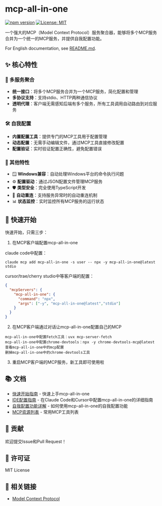 # mcp-all-in-one

[![npm version](https://badge.fury.io/js/mcp-all-in-one.svg)](https://badge.fury.io/js/mcp-all-in-one)
[![License: MIT](https://img.shields.io/badge/License-MIT-yellow.svg)](https://opensource.org/licenses/MIT)

一个强大的MCP（Model Context Protocol）服务聚合器，能够将多个MCP服务合并为一个统一的MCP服务，并提供自我配置功能。

For English documentation, see [README.md](./README.md).

## ✨ 核心特性

### 🔄 多服务聚合
- **统一接口**：将多个MCP服务合并为一个MCP服务，简化配置和管理
- **多协议支持**：支持stdio、HTTP两种通信协议
- **透明代理**：客户端无需感知后端有多个服务，所有工具调用自动路由到对应服务

### 🛠️ 自我配置
- **内置配置工具**：提供专门的MCP工具用于配置管理
- **动态配置**：无需手动编辑文件，通过MCP工具直接修改配置
- **配置验证**：实时验证配置正确性，避免配置错误

### 🌟 其他特性
- 🪟 **Windows兼容**：自动处理Windows平台的命令执行问题
- ⚙️ **配置驱动**：通过JSON配置文件管理MCP服务
- 🛡️ **类型安全**：完全使用TypeScript开发
- 🔄 **自动重连**：支持服务异常时的自动重连机制
- 📊 **状态监控**：实时监控所有MCP服务的运行状态

## 🚀 快速开始

快速开始，只需三步：

1. 在MCP客户端配置mcp-all-in-one

claude code中配置：
```
claude mcp add mcp-all-in-one -s user -- npx -y mcp-all-in-one@latest stdio
```

cursor/trae/cherry studio中等客户端的配置：
```json
{
  "mcpServers": {
    "mcp-all-in-one": {
      "command": "npx",
      "args": ["-y", "mcp-all-in-one@latest","stdio"]
    }
  }
}
```

2. 在MCP客户端通过对话让mcp-all-in-one配置自己的MCP
```
mcp-all-in-one中配置Fetch工具：uvx mcp-server-fetch
mcp-all-in-one中配置chrome-devtools：npx -y chrome-devtools-mcp@latest
查看mcp-all-in-one中的mcp配置
删掉mcp-all-in-one中的chrome-devtools工具
```

3. 重启MCP客户端的MCP服务，新工具即可使用啦

## 📚 文档

- [快速开始指南](./docs/QUICK_START_GUIDE_zh-CN.md) - 快速上手mcp-all-in-one
- [IDE配置指南](./docs/IDE_CONFIGURATION_GUIDE_zh-CN.md) - 在Claude Code和Cursor中配置mcp-all-in-one的详细指南
- [自我配置功能详解](./docs/SELF_CONFIGURATION_GUIDE_zh-CN.md) - 如何使用mcp-all-in-one的自我配置功能
- [MCP资源列表](./resources/common_mcp_list.md) - 常用MCP工具列表

## 🤝 贡献

欢迎提交Issue和Pull Request！

## 📄 许可证

MIT License

## 🔗 相关链接

- [Model Context Protocol](https://modelcontextprotocol.io/)
